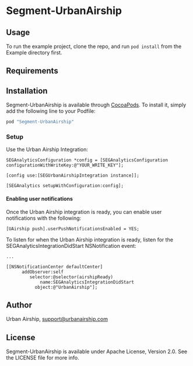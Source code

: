 # Segment-UrbanAirship

## Usage

To run the example project, clone the repo, and run `pod install` from the Example directory first.

## Requirements

## Installation

Segment-UrbanAirship is available through [CocoaPods](http://cocoapods.org). To install
it, simply add the following line to your Podfile:

```ruby
pod "Segment-UrbanAirship"
```

### Setup

Use the Urban Airship Integration:

    SEGAnalyticsConfiguration *config = [SEGAnalyticsConfiguration configurationWithWriteKey:@"YOUR_WRITE_KEY"];

    [config use:[SEGUrbanAirshipIntegration instance]];

    [SEGAnalytics setupWithConfiguration:config];


#### Enabling user notifications

Once the Urban Airship integration is ready, you can enable user notifications with the following:

    [UAirship push].userPushNotificationsEnabled = YES;


To listen for when the Urban Airship integration is ready, listen for the SEGAnalyticsIntegrationDidStart NSNotification event:


    ...

    [[NSNotificationCenter defaultCenter]
          addObserver:self
             selector:@selector(airshipReady)
                 name:SEGAnalyticsIntegrationDidStart
               object:@"UrbanAirship"];

## Author

Urban Airship, support@urbanairship.com

## License

Segment-UrbanAirship is available under Apache License, Version 2.0. See the LICENSE file for more info.
